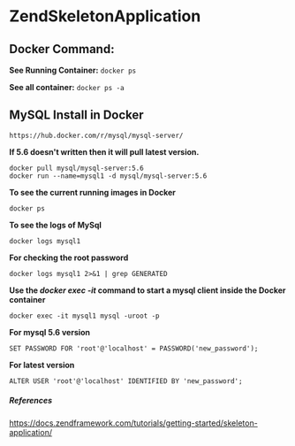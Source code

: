 # ZendSkeletonApplication

Docker Command:
---------------
**See Running Container:** ```docker ps```

**See all container:** ```docker ps -a```

MySQL Install in Docker
-----------------------
    https://hub.docker.com/r/mysql/mysql-server/
    
 **If 5.6 doesn't written then it will pull latest version.**
 
    docker pull mysql/mysql-server:5.6
    docker run --name=mysql1 -d mysql/mysql-server:5.6
**To see the current running images in Docker**

    docker ps
**To see the logs of MySql**

    docker logs mysql1
**For checking the root password**

    docker logs mysql1 2>&1 | grep GENERATED
**Use the *docker exec -it* command to start a mysql client inside the Docker container**

    docker exec -it mysql1 mysql -uroot -p
**For mysql 5.6 version**

    SET PASSWORD FOR 'root'@'localhost' = PASSWORD('new_password');
**For latest version**

    ALTER USER 'root'@'localhost' IDENTIFIED BY 'new_password';

##### References
https://docs.zendframework.com/tutorials/getting-started/skeleton-application/
